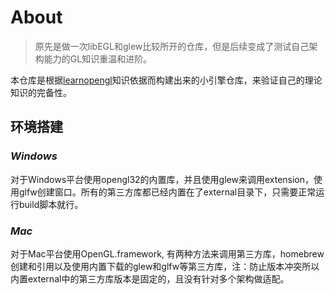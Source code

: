 # About

> 原先是做一次libEGL和glew比较所开的仓库，但是后续变成了测试自己架构能力的GL知识重温和进阶。

本仓库是根据[learnopengl](https://learnopengl-cn.github.io)知识依据而构建出来的小引擎仓库，来验证自己的理论知识的完备性。

## 环境搭建

### *Windows*

对于Windows平台使用opengl32的内置库，并且使用glew来调用extension，使用glfw创建窗口。所有的第三方库都已经内置在了external目录下，只需要正常运行build脚本就行。

### *Mac*

对于Mac平台使用OpenGL.framework, 有两种方法来调用第三方库，homebrew创建和引用以及使用内置下载的glew和glfw等第三方库，注：防止版本冲突所以内置external中的第三方库版本是固定的，且没有针对多个架构做适配。



